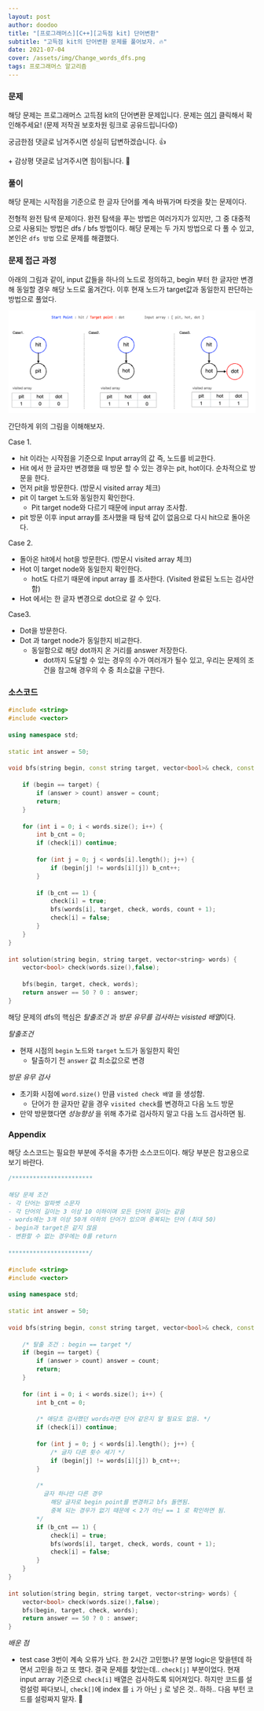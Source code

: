 ```yaml
---
layout: post
author: doodoo
title: "[프로그래머스][C++][고득점 kit] 단어변환"
subtitle: "고득점 kit의 단어변환 문제를 풀어보자. 🔥"
date: 2021-07-04
cover: /assets/img/Change_words_dfs.png
tags: 프로그래머스 알고리즘
---
```


### 문제
해당 문제는 프로그래머스 고득점 kit의 단어변환 문제입니다.
문제는 [여기](https://programmers.co.kr/learn/courses/30/lessons/43163) 클릭해서 확인해주세요! (문제 저작권 보호차원 링크로 공유드립니다😟)

궁금한점 댓글로 남겨주시면 성실히 답변하겠습니다. 👍

\+ 감상평 댓글로 남겨주시면 힘이됩니다. 🙇

### 풀이
해당 문제는 시작점을 기준으로 한 글자 단어를 계속 바꿔가며 타겟을 찾는 문제이다.

전형적 완전 탐색 문제이다. 완전 탐색을 푸는 방법은 여러가지가 있지만, 그 중 대중적으로 사용되는 방법은 dfs / bfs 방법이다. 해당 문제는 두 가지 방법으로 다 풀 수 있고, 본인은 `dfs 방법` 으로 문제를 해결했다.

### 문제 접근 과정
아래의 그림과 같이, input 값들을 하나의 노드로 정의하고, begin 부터 한 글자만 변경해 동일할 경우 해당 노드로 옮겨간다. 이후 현재 노드가 target값과 동일한지 판단하는 방법으로 풀었다.

![chagne_words](/assets/img/Change_words_dfs.png)

간단하게 위의 그림을 이해해보자.

Case 1.
- hit 이라는 시작점을 기준으로 Input array의 값 즉, 노드를 비교한다.
- Hit 에서 한 글자만 변경했을 때 방문 할 수 있는 경우는 pit, hot이다. 순차적으로 방문을 한다.
- 먼저 pit을 방문한다. (방문시 visited array 체크)
- pit 이 target 노드와 동일한지 확인한다.
    - Pit target node와 다르기 때문에 input array 조사함.
- pit 방문 이후 input array를 조사했을 때 탐색 값이 없음으로 다시 hit으로 돌아온다.

Case 2.
- 돌아온 hit에서 hot을 방문한다. (방문시 visited array 체크)
- Hot 이 target node와 동일한지 확인한다.
    - hot도 다르기 때문에 input array 를 조사한다. (Visited 완료된 노드는 검사안함)
- Hot 에서는 한 글자 변경으로 dot으로 갈 수 있다.

Case3.
- Dot을 방문한다.
- Dot 과 target node가 동일한지 비교한다.
    - 동일함으로 해당 dot까지 온 거리를 answer 저장한다.
        -  dot까지 도달할 수 있는 경우의 수가 여러개가 될수 있고, 우리는  문제의 조건을 참고해 경우의 수 중 최소값을 구한다.

### 소스코드

```cpp
#include <string>
#include <vector>

using namespace std;

static int answer = 50;

void bfs(string begin, const string target, vector<bool>& check, const vector<string>& words, int count = 0) {

    if (begin == target) {
        if (answer > count) answer = count;
        return;
    }

    for (int i = 0; i < words.size(); i++) {
        int b_cnt = 0;
        if (check[i]) continue;

        for (int j = 0; j < words[i].length(); j++) {
            if (begin[j] != words[i][j]) b_cnt++;
        }

        if (b_cnt == 1) {
            check[i] = true;
            bfs(words[i], target, check, words, count + 1);
            check[i] = false;
        }
    }
}

int solution(string begin, string target, vector<string> words) {
    vector<bool> check(words.size(),false);

    bfs(begin, target, check, words);
    return answer == 50 ? 0 : answer;
}
```

해당 문제의 dfs의 핵심은 *탈출조건* 과 *방문 유무를 검사하는 visisted 배열*이다.

*탈출조건*
- 현재 시점의 `begin` 노드와 `target` 노드가 동일한지 확인
	- 탈출하기 전 `answer` 값 최소값으로 변경

*방문 유무 검사*
- 초기화 시점에 `word.size()` 만큼 `visted check 배열` 을 생성함.
	- 단어가 한 글자만 같을 경우 `visited check`를 변경하고 다음 노드 방문
- 만약 방문했다면 *성능향상* 을 위해 추가로 검사하지 말고 다음 노드 검사하면 됨.


### Appendix
해당 소스코드는 필요한 부분에 주석을 추가한 소스코드이다.
해당 부분은 참고용으로 보기 바란다.

```cpp
/***********************

해당 문제 조건
- 각 단어는 알파벳 소문자
- 각 단어의 길이는 3 이상 10 이하이며 모든 단어의 길이는 같음
- words에는 3개 이상 50개 이하의 단어가 있으며 중복되는 단어 (최대 50)
- begin과 target은 같지 않음
- 변환할 수 없는 경우에는 0를 return

***********************/

#include <string>
#include <vector>

using namespace std;

static int answer = 50;

void bfs(string begin, const string target, vector<bool>& check, const vector<string>& words, int count = 0) {

    /* 탈출 조건 : begin == target */
    if (begin == target) {
        if (answer > count) answer = count;
        return;
    }

    for (int i = 0; i < words.size(); i++) {
        int b_cnt = 0;

        /* 애당초 검사했던 words라면 단어 같은지 알 필요도 없음. */
        if (check[i]) continue;

        for (int j = 0; j < words[i].length(); j++) {
            /* 글자 다른 횟수 세기 */
            if (begin[j] != words[i][j]) b_cnt++;
        }

        /*
          글자 하나만 다른 경우
            해당 글자로 begin point를 변경하고 bfs 돌면됨.
            중복 되는 경우가 없기 때문에 < 2가 아닌 == 1 로 확인하면 됨.
        */
        if (b_cnt == 1) {
            check[i] = true;
            bfs(words[i], target, check, words, count + 1);
            check[i] = false;
        }
    }
}

int solution(string begin, string target, vector<string> words) {
    vector<bool> check(words.size(),false);
    bfs(begin, target, check, words);
    return answer == 50 ? 0 : answer;
}
```

*배운 점*
- test case 3번이 계속 오류가 났다. 한 2시간 고민했나? 분명 logic은 맞을텐데 하면서 고민을 하고 또 했다. 결국 문제를 찾았는데.. `check[j]` 부분이었다. 현재 input array 기준으로 `check[i]` 배열은 검사하도록 되어져있다. 하지만 코드를 설렁설렁 짜다보니, `check[]`에 index 를 `i` 가 아닌 `j` 로 넣은 것.. 하하.. 다음 부턴 코드를 설렁짜지 말자. 🤦








